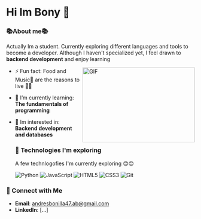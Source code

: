 <h1> Hi Im Bony 👋</h1>


  ### 📚About me📚
 Actually Im a student. Currently exploring different languages and tools to become a developer. Although I haven't specialized yet, I feel drawn to **backend development** and enjoy learning

  <img align = "right" height="200" width="300" alt="GIF" src="https://media.giphy.com/media/SWoSkN6DxTszqIKEqv/giphy.gif">

- ⚡ Fun fact: Food and Music🎵 are the reasons to live 👻👻
- 🌱 I’m currently learning: **The fundamentals of programming**
- 🧩 Im interested in: **Backend development and databases**



  ### 🔧 Technologies I'm exploring
  A few technlogofies I'm currently exploring 😊😊

  ![Python](https://img.shields.io/badge/-Python-3776AB?style=flat-square&logo=python&logoColor=white)
  ![JavaScript](https://img.shields.io/badge/-JavaScript-F7DF1E?style=flat-square&logo=javascript&logoColor=black)
  ![HTML5](https://img.shields.io/badge/-HTML5-E34F26?style=flat-square&logo=html5&logoColor=white)
  ![CSS3](https://img.shields.io/badge/-CSS3-1572B6?style=flat-square&logo=css3)
  ![Git](https://img.shields.io/badge/-Git-F05032?style=flat-square&logo=git&logoColor=white)


### 💬 Connect with Me

- **Email**: andresbonilla47.ab@gmail.com
- **LinkedIn**: [...]
